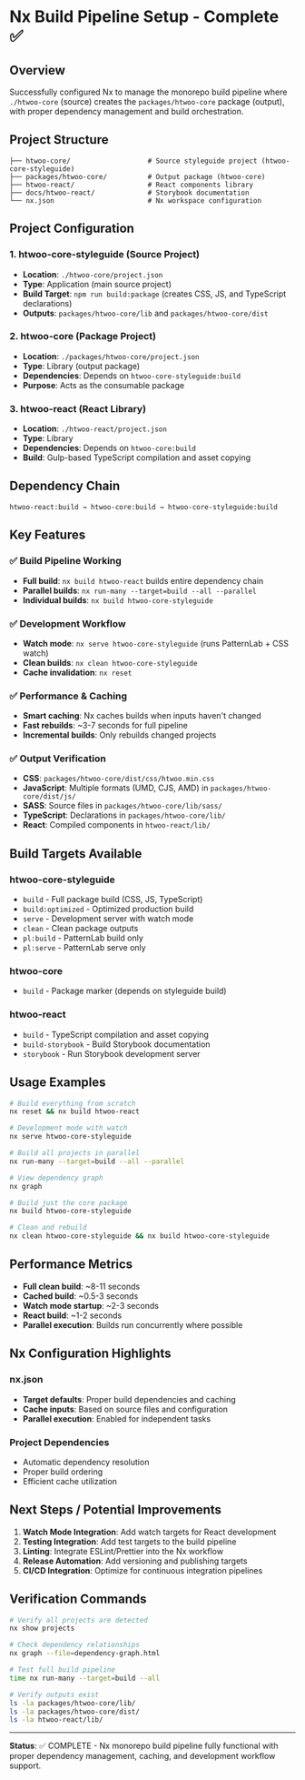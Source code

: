 # Nx Build Pipeline Setup - Complete ✅

## Overview
Successfully configured Nx to manage the monorepo build pipeline where `./htwoo-core` (source) creates the `packages/htwoo-core` package (output), with proper dependency management and build orchestration.

## Project Structure
```
├── htwoo-core/                   # Source styleguide project (htwoo-core-styleguide)
├── packages/htwoo-core/          # Output package (htwoo-core) 
├── htwoo-react/                  # React components library
├── docs/htwoo-react/             # Storybook documentation
└── nx.json                       # Nx workspace configuration
```

## Project Configuration

### 1. htwoo-core-styleguide (Source Project)
- **Location**: `./htwoo-core/project.json`
- **Type**: Application (main source project)
- **Build Target**: `npm run build:package` (creates CSS, JS, and TypeScript declarations)
- **Outputs**: `packages/htwoo-core/lib` and `packages/htwoo-core/dist`

### 2. htwoo-core (Package Project)  
- **Location**: `./packages/htwoo-core/project.json`
- **Type**: Library (output package)
- **Dependencies**: Depends on `htwoo-core-styleguide:build`
- **Purpose**: Acts as the consumable package

### 3. htwoo-react (React Library)
- **Location**: `./htwoo-react/project.json` 
- **Type**: Library
- **Dependencies**: Depends on `htwoo-core:build`
- **Build**: Gulp-based TypeScript compilation and asset copying

## Dependency Chain
```
htwoo-react:build → htwoo-core:build → htwoo-core-styleguide:build
```

## Key Features

### ✅ Build Pipeline Working
- **Full build**: `nx build htwoo-react` builds entire dependency chain
- **Parallel builds**: `nx run-many --target=build --all --parallel`
- **Individual builds**: `nx build htwoo-core-styleguide`

### ✅ Development Workflow  
- **Watch mode**: `nx serve htwoo-core-styleguide` (runs PatternLab + CSS watch)
- **Clean builds**: `nx clean htwoo-core-styleguide`
- **Cache invalidation**: `nx reset`

### ✅ Performance & Caching
- **Smart caching**: Nx caches builds when inputs haven't changed
- **Fast rebuilds**: ~3-7 seconds for full pipeline
- **Incremental builds**: Only rebuilds changed projects

### ✅ Output Verification
- **CSS**: `packages/htwoo-core/dist/css/htwoo.min.css`
- **JavaScript**: Multiple formats (UMD, CJS, AMD) in `packages/htwoo-core/dist/js/`
- **SASS**: Source files in `packages/htwoo-core/lib/sass/`
- **TypeScript**: Declarations in `packages/htwoo-core/lib/`
- **React**: Compiled components in `htwoo-react/lib/`

## Build Targets Available

### htwoo-core-styleguide
- `build` - Full package build (CSS, JS, TypeScript)
- `build:optimized` - Optimized production build
- `serve` - Development server with watch mode
- `clean` - Clean package outputs
- `pl:build` - PatternLab build only
- `pl:serve` - PatternLab serve only

### htwoo-core  
- `build` - Package marker (depends on styleguide build)

### htwoo-react
- `build` - TypeScript compilation and asset copying
- `build-storybook` - Build Storybook documentation
- `storybook` - Run Storybook development server

## Usage Examples

```bash
# Build everything from scratch
nx reset && nx build htwoo-react

# Development mode with watch
nx serve htwoo-core-styleguide

# Build all projects in parallel
nx run-many --target=build --all --parallel

# View dependency graph
nx graph

# Build just the core package
nx build htwoo-core-styleguide

# Clean and rebuild
nx clean htwoo-core-styleguide && nx build htwoo-core-styleguide
```

## Performance Metrics
- **Full clean build**: ~8-11 seconds
- **Cached build**: ~0.5-3 seconds  
- **Watch mode startup**: ~2-3 seconds
- **React build**: ~1-2 seconds
- **Parallel execution**: Builds run concurrently where possible

## Nx Configuration Highlights

### nx.json
- **Target defaults**: Proper build dependencies and caching
- **Cache inputs**: Based on source files and configuration
- **Parallel execution**: Enabled for independent tasks

### Project Dependencies
- Automatic dependency resolution
- Proper build ordering
- Efficient cache utilization

## Next Steps / Potential Improvements

1. **Watch Mode Integration**: Add watch targets for React development
2. **Testing Integration**: Add test targets to the build pipeline  
3. **Linting**: Integrate ESLint/Prettier into the Nx workflow
4. **Release Automation**: Add versioning and publishing targets
5. **CI/CD Integration**: Optimize for continuous integration pipelines

## Verification Commands

```bash
# Verify all projects are detected
nx show projects

# Check dependency relationships  
nx graph --file=dependency-graph.html

# Test full build pipeline
time nx run-many --target=build --all

# Verify outputs exist
ls -la packages/htwoo-core/lib/
ls -la packages/htwoo-core/dist/
ls -la htwoo-react/lib/
```

---

**Status**: ✅ COMPLETE - Nx monorepo build pipeline fully functional with proper dependency management, caching, and development workflow support.
